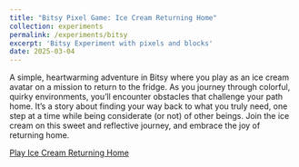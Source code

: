 ```yaml
---
title: "Bitsy Pixel Game: Ice Cream Returning Home"
collection: experiments
permalink: /experiments/bitsy
excerpt: 'Bitsy Experiment with pixels and blocks'
date: 2025-03-04
---
```


A simple, heartwarming adventure in Bitsy where you play as an ice cream avatar on a mission to return to the fridge. As you journey through colorful, quirky environments, you’ll encounter obstacles that challenge your path home. It’s a story about finding your way back to what you truly need, one step at a time while being considerate (or not) of other beings. Join the ice cream on this sweet and reflective journey, and embrace the joy of returning home.

[Play Ice Cream Returning Home](https://4thpapitch.itch.io/ice-cream-returning-home)
